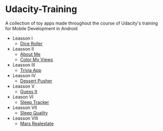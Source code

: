 # Udacity-Training
A collection of toy apps made throughout the course of Udacity's training for Mobile Development in Android

* Leasson 󠁩󠁩I
    * [Dice Roller](https://github.com/AndreiZavo/Dice-Roller)
* Leasson II
    * [About Me](https://github.com/AndreiZavo/About-Me)
    * [Color My Views](https://github.com/AndreiZavo/ColorMyViews)
* Leasson III
    * [Trivia App](https://github.com/AndreiZavo/TriviaApp)
* Leasson IV
    * [Dessert Pusher](https://github.com/AndreiZavo/Dessert-Pusher)
* Leasson V
    * [Guess It](https://github.com/AndreiZavo/Guess-It)
* Leason VI
    * [Sleep Tracker](https://github.com/AndreiZavo/Sleep-Tracker)
* Leasson VII
    * [Sleep Quality](https://github.com/AndreiZavo/Sleep-Quality-Recycle)
* Leasson VIII
    * [Mars Realestate](https://github.com/AndreiZavo/Mars-Realestate)
